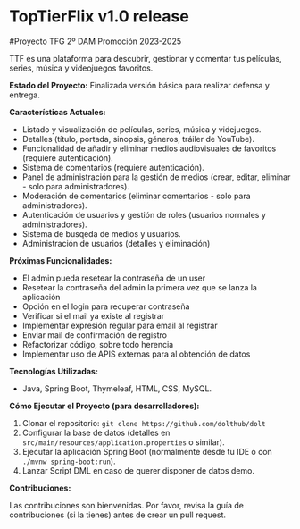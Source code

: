 # TopTierFlix v1.0 release
#Proyecto TFG 2º DAM Promoción 2023-2025

TTF es una plataforma para descubrir, gestionar y comentar tus películas, series, música y videojuegos favoritos.

**Estado del Proyecto:** Finalizada versión básica para realizar defensa y entrega. 

**Características Actuales:**

* Listado y visualización de películas, series, música y videjuegos.
* Detalles (título, portada, sinopsis, géneros, tráiler de YouTube).
* Funcionalidad de añadir y eliminar medios audiovisuales de favoritos (requiere autenticación).
* Sistema de comentarios (requiere autenticación).
* Panel de administración para la gestión de medios (crear, editar, eliminar - solo para administradores).
* Moderación de comentarios (eliminar comentarios - solo para administradores).
* Autenticación de usuarios y gestión de roles (usuarios normales y administradores).
* Sistema de busqeda de medios y usuarios.
* Administración de usuarios (detalles y eliminación)

**Próximas Funcionalidades:**

* El admin pueda resetear la contraseña de un user
* Resetear la contraseña del admin la primera vez que se lanza la aplicación
* Opción en el login para recuperar contraseña
* Verificar si el mail ya existe al registrar
* Implementar expresión regular para email al registrar
* Enviar mail de confirmación de registro
* Refactorizar código, sobre todo herencia
* Implementar uso de APIS externas para al obtención de datos

**Tecnologías Utilizadas:**

* Java, Spring Boot, Thymeleaf, HTML, CSS, MySQL.

**Cómo Ejecutar el Proyecto (para desarrolladores):**

1.  Clonar el repositorio: `git clone https://github.com/dolthub/dolt`
2.  Configurar la base de datos (detalles en `src/main/resources/application.properties` o similar).
3.  Ejecutar la aplicación Spring Boot (normalmente desde tu IDE o con `./mvnw spring-boot:run`).
4.  Lanzar Script DML en caso de querer disponer de datos demo.

**Contribuciones:**

Las contribuciones son bienvenidas. Por favor, revisa la guía de contribuciones (si la tienes) antes de crear un pull request.
